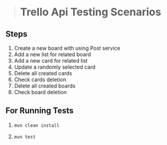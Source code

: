 > # Trello Api Testing Scenarios

## Steps

1) Create a new board with using Post service
2) Add a new list for related board
3) Add a new card for related list
4) Update a randomly selected card
5) Delete all created cards
6) Check cards deletion
7) Delete all created boards
8) Check board deletion

## For Running Tests
1) `mvn clean install`

2) `mvn test`